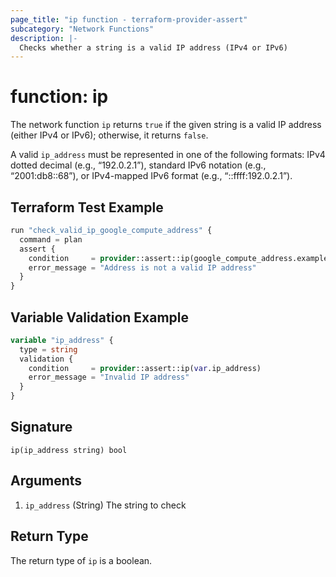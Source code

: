 ```yaml
---
page_title: "ip function - terraform-provider-assert"
subcategory: "Network Functions"
description: |-
  Checks whether a string is a valid IP address (IPv4 or IPv6)
---
```


# function: ip



The network function `ip` returns `true` if the given string is a valid IP address (either IPv4 or IPv6); otherwise, it returns `false`.

A valid `ip_address` must be represented in one of the following formats: IPv4 dotted decimal (e.g., “192.0.2.1”), standard IPv6 notation (e.g., “2001:db8::68”), or IPv4-mapped IPv6 format (e.g., “::ffff:192.0.2.1”).

## Terraform Test Example

```terraform
run "check_valid_ip_google_compute_address" {
  command = plan
  assert {
    condition     = provider::assert::ip(google_compute_address.example.address)
    error_message = "Address is not a valid IP address"
  }
}
```

## Variable Validation Example

```terraform
variable "ip_address" {
  type = string
  validation {
    condition     = provider::assert::ip(var.ip_address)
    error_message = "Invalid IP address"
  }
}
```

## Signature

<!-- signature generated by tfplugindocs -->
```text
ip(ip_address string) bool
```

## Arguments

<!-- arguments generated by tfplugindocs -->
1. `ip_address` (String) The string to check


## Return Type

The return type of `ip` is a boolean.
